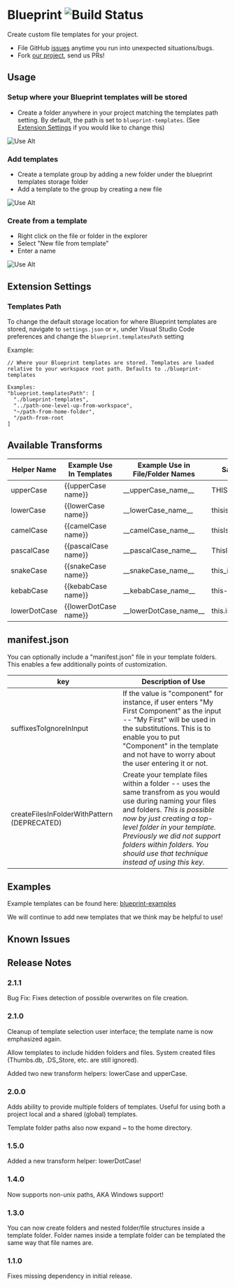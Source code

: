 # Blueprint ![Build Status](https://travis-ci.org/reesemclean/blueprint.svg?branch=master)

Create custom file templates for your project.

* File GitHub [issues](https://github.com/reesemclean/blueprint/issues/new)
  anytime you run into unexpected situations/bugs.
* Fork [our project](https://github.com/reesemclean/blueprint), send us PRs!

## Usage

### Setup where your Blueprint templates will be stored

* Create a folder anywhere in your project matching the templates path setting.
  By default, the path is set to `blueprint-templates`. (See
  [Extension Settings](#Templates-Path) if you would like to change this)

![Use Alt](https://zippy.gfycat.com/BrokenAdorableKinglet.gif)

### Add templates

* Create a template group by adding a new folder under the blueprint templates
  storage folder
* Add a template to the group by creating a new file

![Use Alt](https://zippy.gfycat.com/UnitedUnequaledFlounder.gif)

### Create from a template

* Right click on the file or folder in the explorer
* Select "New file from template"
* Enter a name

![Use Alt](https://zippy.gfycat.com/AggravatingBreakableDwarfmongoose.gif)

## Extension Settings

### Templates Path

To change the default storage location for where Blueprint templates are stored,
navigate to `settings.json` or `⌘,` under Visual Studio Code preferences and
change the `blueprint.templatesPath` setting

Example:

```less
// Where your Blueprint templates are stored. Templates are loaded relative to your workspace root path. Defaults to ./blueprint-templates

Examples:
"blueprint.templatesPath": [
  "./blueprint-templates",
  "../path-one-level-up-from-workspace",
  "~/path-from-home-folder",
  "/path-from-root
]
```

## Available Transforms

| Helper Name  | Example Use In Templates | Example Use in File/Folder Names | Sample Result          |
|--------------|--------------------------|----------------------------------|------------------------|
| upperCase    | {{upperCase name}}       | \_\_upperCase_name\_\_               | THISISUPPERCASE        |
| lowerCase    | {{lowerCase name}}       | \_\_lowerCase_name\_\_               | thisislowercase        |
| camelCase    | {{camelCase name}}       | \_\_camelCase_name\_\_               | thisIsCamelCase        |
| pascalCase   | {{pascalCase name}}      | \_\_pascalCase_name\_\_              | ThisIsPascalCase       |
| snakeCase    | {{snakeCase name}}       | \_\_snakeCase_name\_\_               | this_is_snake_case     |
| kebabCase    | {{kebabCase name}}       | \_\_kebabCase_name\_\_               | this-is-kebab-case     |
| lowerDotCase | {{lowerDotCase name}}    | \_\_lowerDotCase_name\_\_            | this.is.lower.dot.case |

## manifest.json

You can optionally include a "manifest.json" file in your template folders. This enables a few additionally points of customization.

key | Description of Use
------------ | -------------
suffixesToIgnoreInInput | If the value is "component" for instance, if user enters "My First Component" as the input -- "My First" will be used in the substitutions. This is to enable you to put "Component" in the template and not have to worry about the user entering it or not.
createFilesInFolderWithPattern (DEPRECATED) | Create your template files within a folder -- uses the same transfrom as you would use during naming your files and folders. _This is possible now by just creating a top-level folder in your template. Previously we did not support folders within folders. You should use that technique instead of using this key._

## Examples

Example templates can be found here:
[blueprint-examples](https://github.com/reesemclean/blueprint-examples)

We will continue to add new templates that we think may be helpful to use!

## Known Issues

## Release Notes

### 2.1.1

Bug Fix: Fixes detection of possible overwrites on file creation.

### 2.1.0

Cleanup of template selection user interface; the template name is now emphasized again.

Allow templates to include hidden folders and files. System created files (Thumbs.db, .DS_Store, etc. are still ignored).

Added two new transform helpers: lowerCase and upperCase.

### 2.0.0

Adds ability to provide multiple folders of templates. Useful for using both a project local and a shared (global) templates.

Template folder paths also now expand ~ to the home directory.

### 1.5.0

Added a new transform helper: lowerDotCase!

### 1.4.0

Now supports non-unix paths, AKA Windows support!

### 1.3.0

You can now create folders and nested folder/file structures inside a template
folder. Folder names inside a template folder can be templated the same way that
file names are.

### 1.1.0

Fixes missing dependency in initial release.
